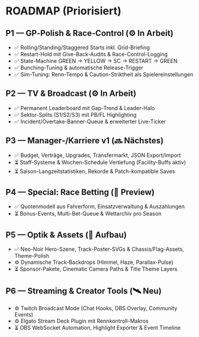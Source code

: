 # ROADMAP (Priorisiert)

## P1 — GP‑Polish & Race‑Control (⚙️ In Arbeit)
- ✅ Rolling/Standing/Staggered Starts inkl. Grid-Briefing
- ✅ Restart-Hold mit Give-Back-Audits & Race-Control-Logging
- ✅ State-Machine GREEN → YELLOW → SC → RESTART → GREEN
- ✅ Bunching-Tuning & automatische Release-Trigger
- ✅ Sim-Tuning: Renn-Tempo & Caution-Striktheit als Spielereinstellungen

## P2 — TV & Broadcast (⚙️ In Arbeit)
- ✅ Permanent Leaderboard mit Gap-Trend & Leader-Halo
- ✅ Sektor-Splits (S1/S2/S3) mit PB/FL Highlighting
- ✅ Incident/Overtake-Banner-Queue & erweiterter Live-Ticker

## P3 — Manager‑/Karriere v1 (🔜 Nächstes)
- ✅ Budget, Verträge, Upgrades, Transfermarkt, JSON Export/Import
- ⏳ Staff-Systeme & Wochen-Schedule Vertiefung (Facility-Buffs aktiv)
- ⏳ Saison-Langzeitstatistiken, Rekorde & Patch-kompatible Saves

## P4 — Special: Race Betting (🧪 Preview)
- ✅ Quotenmodell aus Fahrerform, Einsatzverwaltung & Auszahlungen
- ⏳ Bonus-Events, Multi-Bet-Queue & Wettarchiv pro Season

## P5 — Optik & Assets (🎨 Aufbau)
- ✅ Neo-Noir Hero-Szene, Track-Poster-SVGs & Chassis/Flag-Assets, Theme-Polish
- ⚙️ Dynamische Track-Backdrops (Himmel, Haze, Parallax-Pulse)
- ⏳ Sponsor-Pakete, Cinematic Camera Paths & Title Theme Layers

## P6 — Streaming & Creator Tools (🛰️ Neu)
- ⚙️ Twitch Broadcast Mode (Chat Hooks, OBS Overlay, Community Events)
- ⚙️ Elgato Stream Deck Plugin mit Rennkontroll-Makros
- ⏳ OBS WebSocket Automation, Highlight Exporter & Event Timeline
